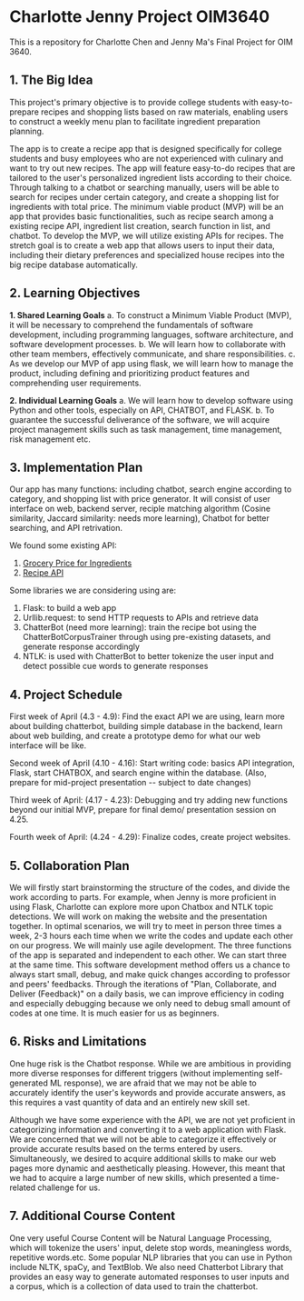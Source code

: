 # Charlotte Jenny Project OIM3640
 This is a repository for Charlotte Chen and Jenny Ma's Final Project for OIM 3640. 

## 1. The Big Idea
This project's primary objective is to provide college students with easy-to-prepare recipes and shopping lists based on raw materials, enabling users to construct a weekly menu plan to facilitate ingredient preparation planning.

The app is to create a recipe app that is designed specifically for college students and busy employees who are not experienced with culinary and want to try out new recipes. The app will feature easy-to-do recipes that are tailored to the user's personalized ingredient lists according to their choice. Through talking to a chatbot or searching manually, users will be able to search for recipes under certain category, and create a shopping list for ingredients with total price. The minimum viable product (MVP) will be an app that provides basic functionalities, such as recipe search among a existing recipe API, ingredient list creation, search function in list, and chatbot.  To develop the MVP, we will utilize existing APIs for recipes. The stretch goal is to create a web app that allows users to input their data, including their dietary preferences and specialized house recipes into the big recipe database automatically.

## 2. Learning Objectives
**1. Shared Learning Goals**
a. To construct a Minimum Viable Product (MVP), it will be necessary to comprehend the fundamentals of software development, including programming languages, software architecture, and software development processes.
b. We will learn how to collaborate with other team members, effectively communicate, and share responsibilities.
c. As we develop our MVP of app using flask, we will learn how to manage the product, including defining and prioritizing product features and comprehending user requirements.

**2. Individual Learning Goals**
a. We will learn how to develop software using Python and other tools, especially on API, CHATBOT, and FLASK. 
b. To guarantee the successful deliverance of the software, we will acquire project management skills such as task management, time management, risk management etc. 


## 3. Implementation Plan

Our app has many functions: including chatbot, search engine according to category, and shopping list with price generator. It will consist of user interface on web, backend server, reciple matching algorithm (Cosine similarity, Jaccard similarity: needs more learning), Chatbot for better searching, and API retrivation. 

We found some existing API:
1. [Grocery Price for Ingredients](https://www.mealme.ai/?utm_source=google&utm_medium=google+search&utm_campaign=MealMe+API%28Aziz%29&gclid=CjwKCAjw_YShBhAiEiwAMomsEFRvATNS1tZYzWqrq54Nwna2I66WdEtRfPeVY-1DmD4y3hxyFE2cYBoCpxsQAvD_BwE)
2. [Recipe API](https://spoonacular.com/food-api)

Some libraries we are considering using are:

1. Flask: to build a web app
2. Urllib.request: to send HTTP requests to APIs and retrieve data
3. ChatterBot (need more learning): train the recipe bot using the ChatterBotCorpusTrainer through using pre-existing datasets, and generate response accordingly
4. NTLK: is used with ChatterBot to better tokenize the user input and detect possible cue words to generate responses

## 4. Project Schedule

First week of April (4.3 - 4.9): Find the exact API we are using, learn more about building chatterbot, building simple database in the backend, learn about web building, and create a prototype demo for what our web interface will be like. 

Second week of April (4.10 - 4.16): Start writing code: basics API integration, Flask, start CHATBOX, and search engine within the database. (Also, prepare for mid-project presentation -- subject to date changes)

Third week of April: (4.17 - 4.23): Debugging and try adding new functions beyond our initial MVP, prepare for final demo/ presentation session on 4.25. 

Fourth week of April: (4.24 - 4.29): Finalize codes, create project websites. 

## 5. Collaboration Plan

We will firstly start brainstorming the structure of the codes, and divide the work according to parts. For example, when Jenny is more proficient in using Flask, Charlotte can explore more upon Chatbox and NTLK topic detections. We will work on making the website and the presentation together. In optimal scenarios, we will try to meet in person three times a week, 2-3 hours each time when we write the codes and update each other on our progress. We will mainly use agile development. The three functions of the app is separated and independent to each other. We can start three at the same time. This software development method offers us a chance to always start small, debug, and make quick changes according to professor and peers' feedbacks. Through the iterations of "Plan, Collaborate, and Deliver (Feedback)" on a daily basis, we can improve efficiency in coding and especially debugging because we only need to debug small amount of codes at one time. It is much easier for us as beginners. 

## 6. Risks and Limitations

One huge risk is the Chatbot response. While we are ambitious in providing more diverse responses for different triggers (without implementing self-generated ML response), we are afraid that we may not be able to accurately identify the user's keywords and provide accurate answers, as this requires a vast quantity of data and an entirely new skill set.

Although we have some experience with the API, we are not yet proficient in categorizing information and converting it to a web application with Flask. We are concerned that we will not be able to categorize it effectively or provide accurate results based on the terms entered by users. Simultaneously, we desired to acquire additional skills to make our web pages more dynamic and aesthetically pleasing. However, this meant that we had to acquire a large number of new skills, which presented a time-related challenge for us.

## 7. Additional Course Content
One very useful Course Content will be Natural Language Processing, which will tokenize the users' input, delete stop words, meaningless words, repetitive words.etc. Some popular NLP libraries that you can use in Python include NLTK, spaCy, and TextBlob.
We also need Chatterbot Library that provides an easy way to generate automated responses to user inputs and a corpus, which is a collection of data used to train the chatterbot.